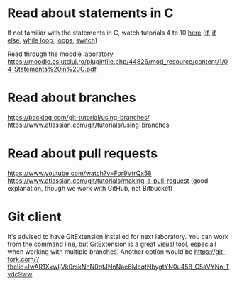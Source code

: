 
# Read about statements in C

If not familiar with the statements in C, watch tutorials 4 to 10 [here](https://www.youtube.com/watch?v=b00HsZvg-V0&list=PL78280D6BE6F05D34&index=1) ([if](https://www.youtube.com/watch?v=K2RfUgCzZR8&list=PL78280D6BE6F05D34&index=4), [if else](https://www.youtube.com/watch?v=SOnpOBvyhDM&list=PL78280D6BE6F05D34&index=5), [while loop](https://www.youtube.com/watch?v=Rtww83GH0BU&list=PL78280D6BE6F05D34&index=6), [loops](https://www.youtube.com/watch?v=z773Xu4-kIY&list=PL78280D6BE6F05D34&index=7), [switch](https://www.youtube.com/watch?v=uw95S87TW8s&list=PL78280D6BE6F05D34&index=8))

Read through the moodle laboratory https://moodle.cs.utcluj.ro/pluginfile.php/44826/mod_resource/content/1/04-Statements%20in%20C.pdf

# Read about branches

https://backlog.com/git-tutorial/using-branches/
https://www.atlassian.com/git/tutorials/using-branches

# Read about pull requests 

https://www.youtube.com/watch?v=For9VtrQx58
https://www.atlassian.com/git/tutorials/making-a-pull-request (good explanation, though we work with GitHub, not Bitbucket)

# Git client 
<!--- just --->
It's advised to have GitExtension installed for next laboratory. You can work from the command line, but GitExtension is a great visual tool, especiall when working with multiple branches.
Another option would be https://git-fork.com/?fbclid=IwAR1XxwljVk0rskNhN0qtJNnNae6McqtNbygtYN0u458_C5aVYNn_Tydc9ww 

